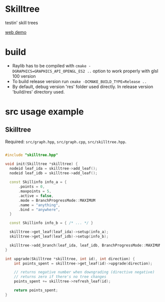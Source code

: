 # Skilltree

testin' skill trees

[web demo](https://tynroar-skilltree.netlify.app/)

# build

- Raylib has to be compiled with `cmake -DGRAPHICS=GRAPHICS_API_OPENGL_ES2 ..` option to work properly with glsl 100 version
- To build release version run `cmake -DCMAKE_BUILD_TYPE=Release ..`
- By default, debug version 'res' folder used directly. In release version 'build/res' directory used.

# src usage example

## Skilltree

Required: `src/graph.hpp`, `src/graph.cpp`, `src/skilltree.hpp`.

```cpp

#include "skilltree.hpp"

void init(Skilltree *skilltree) {
  nodeid leaf_ida = skilltree->add_leaf();
  nodeid leaf_idb = skilltree->add_leaf();
  
  const Skillinfo info_a = { 
      .points = 0,
      .maxpoints = 5,
      .active = false,
      .mode = BranchProgressMode::MAXIMUM
      .name = "anything",
      .bind = "anywhere",
  }

  const Skillinfo info_b = { /* ... */ }

  skilltree->get_leaf(leaf_ida)->setup(info_a);
  skilltree->get_leaf(leaf_idb)->setup(info_b);

  skilltree->add_branch(leaf_ida, leaf_idb, BranchProgressMode::MAXIMUM);
}

int upgrade(Skilltree *skilltree, int id), int direction) {
    int points_spent = skilltree->get_leaf(id)->upgrade(direction);

    // returns negative number when downgrading (directive negative)
    // returns zero if there's no tree changes
    points_spent += skilltree->refresh_leaf(id);

    return points_spent;
}

```
